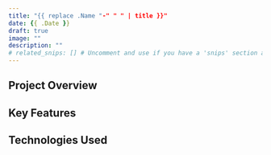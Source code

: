 ```yaml
---
title: "{{ replace .Name "-" " " | title }}"
date: {{ .Date }}
draft: true
image: ""
description: ""
# related_snips: [] # Uncomment and use if you have a 'snips' section and want to link related snips
---
```


## Project Overview

## Key Features

## Technologies Used
